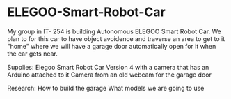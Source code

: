# ELEGOO-Smart-Robot-Car
My group in IT- 254 is building Autonomous ELEGOO  Smart Robot Car. We plan to for this car to have object avoidence and traverse an area to get to it "home" where we will have a garage door automatically open for it when the car gets near.

Supplies:
Elegoo Smart Robot Car Version 4 with a camera that has an Arduino attached to it
Camera from an old webcam for the garage door

Research:
How to build the garage
What models we are going to use
